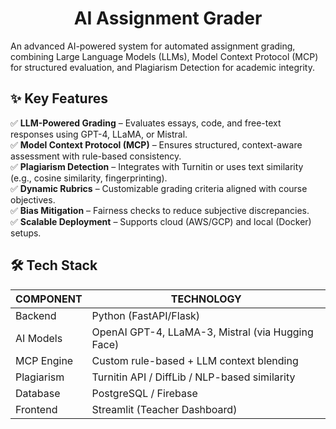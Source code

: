 <h1 align="center">AI Assignment Grader</h1>

An advanced AI-powered system for automated assignment grading, combining Large Language Models (LLMs), Model Context Protocol (MCP) for structured evaluation, and Plagiarism Detection for academic integrity.

## ✨ Key Features
✅ **LLM-Powered Grading** – Evaluates essays, code, and free-text responses using GPT-4, LLaMA, or Mistral.<br>
✅ **Model Context Protocol (MCP)** – Ensures structured, context-aware assessment with rule-based consistency.<br>
✅ **Plagiarism Detection** – Integrates with Turnitin or uses text similarity (e.g., cosine similarity, fingerprinting).<br>
✅ **Dynamic Rubrics** – Customizable grading criteria aligned with course objectives.<br>
✅ **Bias Mitigation** – Fairness checks to reduce subjective discrepancies.<br>
✅ **Scalable Deployment** – Supports cloud (AWS/GCP) and local (Docker) setups.<br>


## 🛠 Tech Stack

| COMPONENT	    | TECHNOLOGY
|---------------|----------------
| Backend	      | Python (FastAPI/Flask)
| AI Models	    | OpenAI GPT-4, LLaMA-3, Mistral (via Hugging Face)
| MCP Engine	  | Custom rule-based + LLM context blending
| Plagiarism	  | Turnitin API / DiffLib / NLP-based similarity
| Database	    |PostgreSQL / Firebase
| Frontend	    | Streamlit (Teacher Dashboard)

